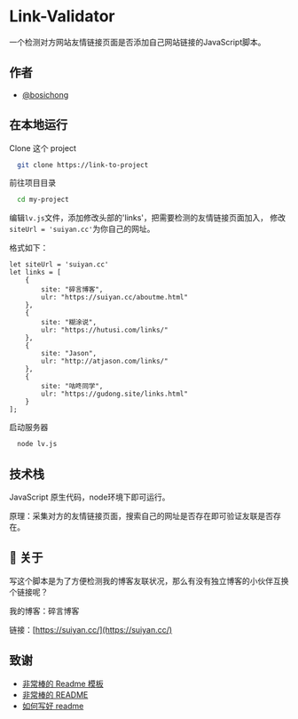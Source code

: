 
# Link-Validator

一个检测对方网站友情链接页面是否添加自己网站链接的JavaScript脚本。


## 作者

- [@bosichong](https://github.com/bosichong)


## 在本地运行

Clone 这个 project

```bash
  git clone https://link-to-project
```

前往项目目录

```bash
  cd my-project
```
编辑`lv.js`文件，添加修改头部的'links'，把需要检测的友情链接页面加入，
修改`siteUrl = 'suiyan.cc'`为你自己的网址。

格式如下：

```
let siteUrl = 'suiyan.cc'
let links = [
    {
        site: "碎言博客",
        ulr: "https://suiyan.cc/aboutme.html"
    },
    {
        site: "糊涂说",
        ulr: "https://hutusi.com/links/"
    },
    {
        site: "Jason",
        ulr: "http://atjason.com/links/"
    },
    {
        site: "咕咚同学",
        ulr: "https://gudong.site/links.html"
    }
];
```

启动服务器

```bash
  node lv.js
```


## 技术栈

JavaScript 原生代码，node环境下即可运行。

原理：采集对方的友情链接页面，搜索自己的网址是否存在即可验证友联是否存在。


## 🚀 关于
写这个脚本是为了方便检测我的博客友联状况，那么有没有独立博客的小伙伴互换个链接呢？

我的博客：碎言博客

链接：[https://suiyan.cc/](https://suiyan.cc/)


## 致谢

- [非常棒的 Readme 模板](https://awesomeopensource.com/project/elangosundar/awesome-README-templates)
- [非常棒的 README](https://github.com/matiassingers/awesome-readme)
- [如何写好 readme](https://bulldogjob.com/news/449-how-to-write-a-good-readme-for-your-github-project)

